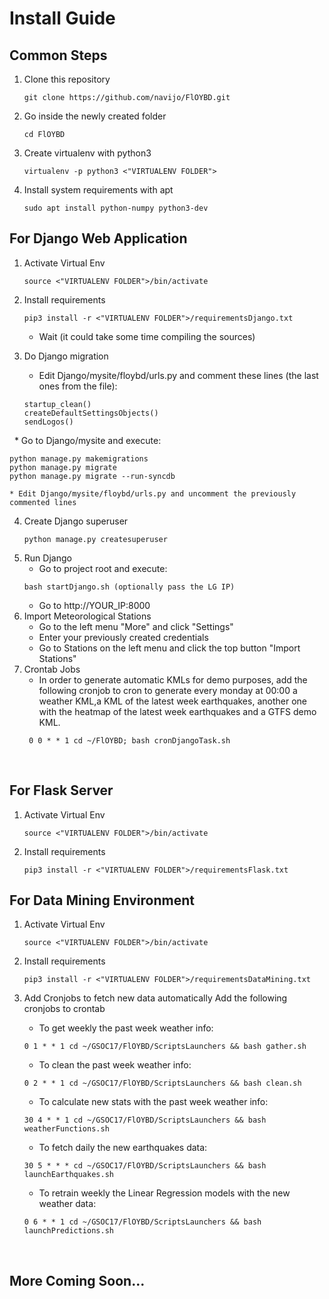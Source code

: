 # Install Guide
## Common Steps
1. Clone this repository
    
   ```
   git clone https://github.com/navijo/FlOYBD.git
   ```
2. Go inside the newly created folder
   
   ```
   cd FlOYBD
   ```
3. Create virtualenv with python3
    
   ```
   virtualenv -p python3 <"VIRTUALENV FOLDER">
   ```
4. Install system requirements with apt
   
   ```
   sudo apt install python-numpy python3-dev
   ```
## For Django Web Application
1. Activate Virtual Env
   
   ``` 
   source <"VIRTUALENV FOLDER">/bin/activate
   ```
2. Install requirements

   ```
   pip3 install -r <"VIRTUALENV FOLDER">/requirementsDjango.txt
   ```
   * Wait (it could take some time compiling the sources)

3. Do Django migration
   * Edit Django/mysite/floybd/urls.py and comment these lines (the last ones from the file):
   
   ```
   startup_clean()
   createDefaultSettingsObjects()
   sendLogos()
   ```  
   * Go to Django/mysite and execute:
   
   ```
   python manage.py makemigrations
   python manage.py migrate
   python manage.py migrate --run-syncdb
   ```
   
    * Edit Django/mysite/floybd/urls.py and uncomment the previously commented lines
4. Create Django superuser
    ```
    python manage.py createsuperuser
    ```
5. Run Django
   * Go to project root and execute:
   ```
   bash startDjango.sh (optionally pass the LG IP)
   ```
   * Go to http://YOUR_IP:8000
6. Import Meteorological Stations
    * Go to the left menu "More" and click "Settings"
    * Enter your previously created credentials
    * Go to Stations on the left menu and click the top button "Import Stations"
7. Crontab Jobs
    * In order to generate automatic KMLs for demo purposes, add the following cronjob to cron to generate every monday at  00:00 a weather KML,a KML of the latest week earthquakes, another one with the heatmap of the latest week earthquakes and a GTFS demo KML.
    ```
     0 0 * * 1 cd ~/FlOYBD; bash cronDjangoTask.sh
    ```
   
## For Flask Server
1. Activate Virtual Env
   
   ``` 
   source <"VIRTUALENV FOLDER">/bin/activate
   ```
2. Install requirements

   ```
   pip3 install -r <"VIRTUALENV FOLDER">/requirementsFlask.txt
   ```
   
## For Data Mining Environment
1. Activate Virtual Env
   
   ``` 
   source <"VIRTUALENV FOLDER">/bin/activate
   ```
2. Install requirements
  
   ```
   pip3 install -r <"VIRTUALENV FOLDER">/requirementsDataMining.txt
   ```
   
3. Add Cronjobs to fetch new data automatically
    Add the following cronjobs to crontab
    * To get weekly the past week weather info:
    
    ```
    0 1 * * 1 cd ~/GSOC17/FlOYBD/ScriptsLaunchers && bash gather.sh
    ```
    * To clean the past week weather info:
    
    ```
    0 2 * * 1 cd ~/GSOC17/FlOYBD/ScriptsLaunchers && bash clean.sh
    ```
    * To calculate new stats with the past week weather info:
    
    ```
    30 4 * * 1 cd ~/GSOC17/FlOYBD/ScriptsLaunchers && bash weatherFunctions.sh
    ```
    * To fetch daily the new earthquakes data:
    
    ```
    30 5 * * * cd ~/GSOC17/FlOYBD/ScriptsLaunchers && bash launchEarthquakes.sh
    ```
    * To retrain weekly the Linear Regression models with the new weather data:
    
    ```
    0 6 * * 1 cd ~/GSOC17/FlOYBD/ScriptsLaunchers && bash launchPredictions.sh
    ```
    
    
##  More Coming Soon...
